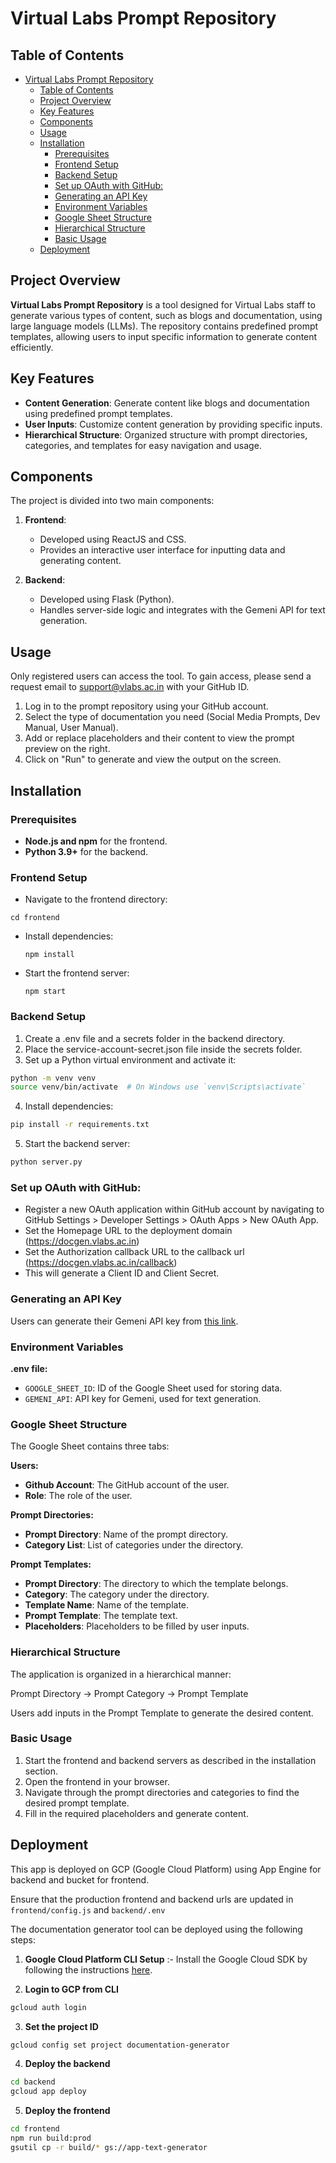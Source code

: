 # Virtual Labs Prompt Repository

## Table of Contents

- [Virtual Labs Prompt Repository](#virtual-labs-prompt-repository)
  - [Table of Contents](#table-of-contents)
  - [Project Overview](#project-overview)
  - [Key Features](#key-features)
  - [Components](#components)
  - [Usage](#usage)
  - [Installation](#installation)
    - [Prerequisites](#prerequisites)
    - [Frontend Setup](#frontend-setup)
    - [Backend Setup](#backend-setup)
    - [Set up OAuth with GitHub:](#set-up-oauth-with-github)
    - [Generating an API Key](#generating-an-api-key)
    - [Environment Variables](#environment-variables)
    - [Google Sheet Structure](#google-sheet-structure)
    - [Hierarchical Structure](#hierarchical-structure)
    - [Basic Usage](#basic-usage)
  - [Deployment](#deployment)

## Project Overview

**Virtual Labs Prompt Repository** is a tool designed for Virtual Labs staff to generate various types of content, such as blogs and documentation, using large language models (LLMs). The repository contains predefined prompt templates, allowing users to input specific information to generate content efficiently.

## Key Features

- **Content Generation**: Generate content like blogs and documentation using predefined prompt templates.
- **User Inputs**: Customize content generation by providing specific inputs.
- **Hierarchical Structure**: Organized structure with prompt directories, categories, and templates for easy navigation and usage.

## Components

The project is divided into two main components:

1. **Frontend**:

   - Developed using ReactJS and CSS.
   - Provides an interactive user interface for inputting data and generating content.

2. **Backend**:
   - Developed using Flask (Python).
   - Handles server-side logic and integrates with the Gemeni API for text generation.

## Usage

Only registered users can access the tool. To gain access, please send a request email to support@vlabs.ac.in with your GitHub ID.

1. Log in to the prompt repository using your GitHub account.
2. Select the type of documentation you need (Social Media Prompts, Dev Manual, User Manual).
3. Add or replace placeholders and their content to view the prompt preview on the right.
4. Click on "Run" to generate and view the output on the screen.
   
## Installation

### Prerequisites

- **Node.js and npm** for the frontend.
- **Python 3.9+** for the backend.

### Frontend Setup

- Navigate to the frontend directory:

```
cd frontend
```

- Install dependencies:

  ```
  npm install
  ```

- Start the frontend server:

  ```
  npm start
  ```

### Backend Setup

1. Create a .env file and a secrets folder in the backend directory.
2. Place the service-account-secret.json file inside the secrets folder.
3. Set up a Python virtual environment and activate it:

```bash
python -m venv venv
source venv/bin/activate  # On Windows use `venv\Scripts\activate`

```

4. Install dependencies:

```bash
pip install -r requirements.txt
```

5. Start the backend server:

```bash
python server.py
```

### Set up OAuth with GitHub:

- Register a new OAuth application within GitHub account by navigating to GitHub Settings > Developer Settings > OAuth Apps > New OAuth App.
- Set the Homepage URL to the deployment domain (https://docgen.vlabs.ac.in)
- Set the Authorization callback URL to the callback url (https://docgen.vlabs.ac.in/callback)
- This will generate a Client ID and Client Secret.

### Generating an API Key

Users can generate their Gemeni API key from [this link](https://ai.google.dev/gemini-api/docs/api-key).


### Environment Variables

**.env file:**

- `GOOGLE_SHEET_ID`: ID of the Google Sheet used for storing data.
- `GEMENI_API`: API key for Gemeni, used for text generation.

### Google Sheet Structure

The Google Sheet contains three tabs:

**Users:**

- **Github Account**: The GitHub account of the user.
- **Role**: The role of the user.

**Prompt Directories:**

- **Prompt Directory**: Name of the prompt directory.
- **Category List**: List of categories under the directory.

**Prompt Templates:**

- **Prompt Directory**: The directory to which the template belongs.
- **Category**: The category under the directory.
- **Template Name**: Name of the template.
- **Prompt Template**: The template text.
- **Placeholders**: Placeholders to be filled by user inputs.

### Hierarchical Structure

The application is organized in a hierarchical manner:

Prompt Directory → Prompt Category → Prompt Template

Users add inputs in the Prompt Template to generate the desired content.

### Basic Usage

1. Start the frontend and backend servers as described in the installation section.
2. Open the frontend in your browser.
3. Navigate through the prompt directories and categories to find the desired prompt template.
4. Fill in the required placeholders and generate content.

## Deployment
This app is deployed on GCP (Google Cloud Platform) using App Engine for backend and bucket for frontend.

Ensure that the production frontend and backend urls are updated in `frontend/config.js` and `backend/.env`


The documentation generator tool can be deployed using the following steps:

1. **Google Cloud Platform CLI Setup** :- Install the Google Cloud SDK by following the instructions [here](https://cloud.google.com/sdk/docs/install).

2. **Login to GCP from CLI**

```bash
gcloud auth login
```

3. **Set the project ID**

```bash
gcloud config set project documentation-generator
```

4. **Deploy the backend**

```bash
cd backend
gcloud app deploy
```

5. **Deploy the frontend**

```bash
cd frontend
npm run build:prod
gsutil cp -r build/* gs://app-text-generator
```
